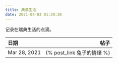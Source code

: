 ```yaml
---
title: 典滴生活
date: 2021-04-03 01:39:30
---
```

记录在瑞典生活的点滴。


| 日期 | 帖子 |
| :------ | ------: |
| Mar 28, 2021 | {% post_link 兔子的情绪 %} |

